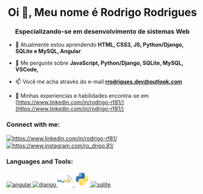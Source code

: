 <h1 align="center">Oi 👋, Meu nome é Rodrigo Rodrigues</h1>
<h3 align="center">Especializando-se em desenvolvimento de sistemas Web</h3>

- 🌱 Atualmente estou aprendendo **HTML, CSS3, JS, Python/Django, SQLite e MySQL, Angular**

- 💬 Me pergunte sobre **JavaScript, Python/Django, SQLite, MySQL, VSCode,**

- 📫 Você me acha através do e-mail **rrodrigues.dev@outlook.com**

- 📄 Minhas experiencias e habilidades encontra-se em [https://www.linkedin.com/in/rodrigo-rf81/](https://www.linkedin.com/in/rodrigo-rf81/)

<h3 align="left">Connect with me:</h3>
<p align="left">
<a href="https://linkedin.com/in/https://www.linkedin.com/in/rodrigo-rf81/" target="blank"><img align="center" src="https://raw.githubusercontent.com/rahuldkjain/github-profile-readme-generator/master/src/images/icons/Social/linked-in-alt.svg" alt="https://www.linkedin.com/in/rodrigo-rf81/" height="30" width="40" /></a>
<a href="https://instagram.com/https://www.instagram.com/ro_drigo.81/" target="blank"><img align="center" src="https://raw.githubusercontent.com/rahuldkjain/github-profile-readme-generator/master/src/images/icons/Social/instagram.svg" alt="https://www.instagram.com/ro_drigo.81/" height="30" width="40" /></a>
</p>

<h3 align="left">Languages and Tools:</h3>
<p align="left"> <a href="https://angular.io" target="_blank" rel="noreferrer"> <img src="https://angular.io/assets/images/logos/angular/angular.svg" alt="angular" width="40" height="40"/> </a> <a href="https://www.djangoproject.com/" target="_blank" rel="noreferrer"> <img src="https://cdn.worldvectorlogo.com/logos/django.svg" alt="django" width="40" height="40"/> </a> <a href="https://www.mysql.com/" target="_blank" rel="noreferrer"> <img src="https://raw.githubusercontent.com/devicons/devicon/master/icons/mysql/mysql-original-wordmark.svg" alt="mysql" width="40" height="40"/> </a> <a href="https://www.python.org" target="_blank" rel="noreferrer"> <img src="https://raw.githubusercontent.com/devicons/devicon/master/icons/python/python-original.svg" alt="python" width="40" height="40"/> </a> <a href="https://www.sqlite.org/" target="_blank" rel="noreferrer"> <img src="https://www.vectorlogo.zone/logos/sqlite/sqlite-icon.svg" alt="sqlite" width="40" height="40"/> </a> </p>






<!---
- 👋 Oi, eu me chamo Rodrigo Rodrigues Ferreira
- 🌱 Atualmente estou aprendendo Python/Django SQLite e MySQL
- 📫 Você me acha através do e-mail rrodrigues.dev@outlook.com


rodrigorferreira/rodrigorferreira is a ✨ special ✨ repository because its `README.md` (this file) appears on your GitHub profile.
You can click the Preview link to take a look at your changes.
--->
